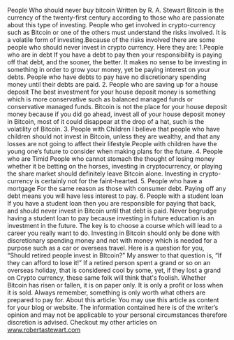 People Who should never buy bitcoin
Written by R. A. Stewart
Bitcoin is the currency of the twenty-first century according to those who are passionate about this type of investing. People who get involved in crypto-currency such as Bitcoin or one of the others must understand the risks involved. It is a volatile form of investing.Because of the risks involved there are some people who should never invest in crypto currency. 
Here they are:
1.People who are in debt
If you have a debt to pay then your responsibility is paying off that debt, and the sooner, the better. It makes no sense to be investing in something in order to grow your money, yet be paying interest on your debts. People who have debts to pay have no discretionary spending money until their debts are paid.
2. People who are saving up for a house deposit
The best investment for your house deposit money is something which is more conservative such as balanced managed funds or conservative managed funds. Bitcoin is not the place for your house deposit money because if you did go ahead, invest all of your house deposit money in Bitcoin, most of it could disappear at the drop of a hat, such is the volatility of Bitcoin.
3. People with Children
I believe that people who have children should not invest in Bitcoin, unless they are wealthy, and that any losses are not going to affect their lifestyle.People with children have the young one’s future to consider when making plans for the future.
4. People who are Timid
People who cannot stomach the thought of losing money whether it be betting on the horses, investing in cryptocurrency, or playing the share market should definitely leave Bitcoin alone. Investing in crypto-currency is certainly not for the faint-hearted.
5. People who have a mortgage
For the same reason as those with consumer debt. Paying off any debt means you will have less interest to pay.
6. People with a student loan
If you have a student loan then you are responsible for paying that back, and should never invest in Bitcoin until that debt is paid. 
Never begrudge having a student loan to pay because investing in future education is an investment in the future. The key is to choose a course which will lead to a career you really want to do.
Investing in Bitcoin should only be done with discretionary spending money and not with money which is needed for a purpose such as a car or overseas travel. 
Here is a question for you, “Should retired people invest in BItcoin?”
My answer to that question is, “If they can afford to lose it!”
If a retired person spent a grand or so on an overseas holiday, that is considered cool by some, yet, if they lost a grand on Crypto currency, these same folk will think that's foolish.
Whether Bitcoin has risen or fallen, it is on paper only. It is only a profit or loss when it is sold. Always remember, something is only worth what others are prepared to pay for.
About this article: You may use this article as content for your blog or website. The information contained here is of the writer’s opinion and may not be applicable to your personal circumstances therefore discretion is advised.
Checkout my other articles on www.robertastewart.com
